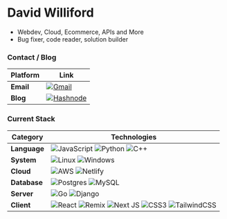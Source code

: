 # David Williford
* Webdev, Cloud, Ecommerce, APIs and More
* Bug fixer, code reader, solution builder

### Contact / Blog

| **Platform** | **Link** |
|--------------|----------|
| **Email**    | <a href="mailto:d9899w@gmail.com"><img src="https://img.shields.io/badge/Gmail-D14836?style=for-the-badge&logo=gmail&logoColor=white" alt="Gmail"></a> |
| **Blog**     | <a href="https://blog.davidwilliford.dev"><img src="https://img.shields.io/badge/Hashnode-2962FF?style=for-the-badge&logo=hashnode&logoColor=white" alt="Hashnode"></a> |


### Current Stack

| **Category** | **Technologies** |
|--------------|------------------|
| **Language** | ![JavaScript](https://img.shields.io/badge/javascript-%23323330.svg?style=for-the-badge&logo=javascript&logoColor=%23F7DF1E) ![Python](https://img.shields.io/badge/python-3670A0?style=for-the-badge&logo=python&logoColor=ffdd54) ![C++](https://img.shields.io/badge/c++-%2300599C.svg?style=for-the-badge&logo=c%2B%2B&logoColor=white) |
| **System**   | ![Linux](https://img.shields.io/badge/Linux-FCC624?style=for-the-badge&logo=linux&logoColor=black) ![Windows](https://img.shields.io/badge/Windows-0078D6?style=for-the-badge&logo=windows&logoColor=white) |
| **Cloud**    | ![AWS](https://img.shields.io/badge/AWS-%23FF9900.svg?style=for-the-badge&logo=amazon-aws&logoColor=white) ![Netlify](https://img.shields.io/badge/netlify-%23000000.svg?style=for-the-badge&logo=netlify&logoColor=#00C7B7) |
| **Database** | ![Postgres](https://img.shields.io/badge/postgres-%23316192.svg?style=for-the-badge&logo=postgresql&logoColor=white) ![MySQL](https://img.shields.io/badge/mysql-4479A1.svg?style=for-the-badge&logo=mysql&logoColor=white) |
| **Server**   | ![Go](https://img.shields.io/badge/go-%2300ADD8.svg?style=for-the-badge&logo=go&logoColor=white) ![Django](https://img.shields.io/badge/django-%23092E20.svg?style=for-the-badge&logo=django&logoColor=white) |
| **Client**   | ![React](https://img.shields.io/badge/react-%2320232a.svg?style=for-the-badge&logo=react&logoColor=%2361DAFB) ![Remix](https://img.shields.io/badge/remix-%23000.svg?style=for-the-badge&logo=remix&logoColor=white) ![Next JS](https://img.shields.io/badge/Next-black?style=for-the-badge&logo=next.js&logoColor=white) ![CSS3](https://img.shields.io/badge/css3-%231572B6.svg?style=for-the-badge&logo=css3&logoColor=white) ![TailwindCSS](https://img.shields.io/badge/tailwindcss-%2338B2AC.svg?style=for-the-badge&logo=tailwind-css&logoColor=white) |


